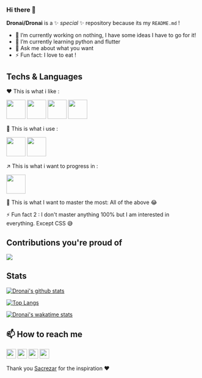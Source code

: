 ### Hi there 👋


**Dronai/Dronai** is a ✨ _special_ ✨ repository because its my `README.md` ! 


- 🔭 I’m currently working on nothing, I have some ideas I have to go for it!
- 🌱 I’m currently learning python and flutter
- 💬 Ask me about what you want
- ⚡ Fun fact: I love to eat !

## Techs & Languages

❤️ This is what i like : 

<code><a href="https://isocpp.org/" target="_blank"><img height="50" src="https://cdn.worldvectorlogo.com/logos/c.svg"></a></code>
<code><a href="https://docs.microsoft.com/en-us/dotnet/csharp/" target="_blank"><img height="50" src="https://seeklogo.com/images/C/c-sharp-c-logo-02F17714BA-seeklogo.com.png"></a></code>
<code><a href="https://www.oracle.com/java/" target="_blank"><img height="50" src="https://www.vectorlogo.zone/logos/java/java-horizontal.svg"></a></code>
<code><a href="https://www.python.org/" target="_blank"><img height="50" src="https://www.vectorlogo.zone/logos/python/python-horizontal.svg"></a></code>

🔨 This is what i use : 

<code><a href="https://code.visualstudio.com/" target="_blank"><img height="50" src="https://www.vectorlogo.zone/logos/visualstudio_code/visualstudio_code-ar21.svg"></a></code>
<code><a href="https://git-scm.com/" target="_blank"><img height="50" src="https://www.vectorlogo.zone/logos/git-scm/git-scm-ar21.svg"></a></code>

↗️ This is what i want to progress in : 

<code><a href="https://www.docker.com/" target="_blank"><img height="50" src="https://www.vectorlogo.zone/logos/docker/docker-official.svg"></a></code>

💯 This is what I want to master the most:
All of the above 😂

⚡ Fun fact 2 : I don't master anything 100% but I am interested in everything. Except CSS 😅

## Contributions you're proud of

<a href="https://github.com/AlphaCodeCorp/EPScript%22%3E">
  <img align="center" src="https://github-readme-stats.vercel.app/api/pin/?username=AlphaCodeCorp&repo=EPScript" />
</a>

## Stats

[![Dronai's github stats](https://github-readme-stats.vercel.app/api?username=Dronai)](https://github.com/Dronai)

[![Top Langs](https://github-readme-stats.vercel.app/api/top-langs/?username=Dronai)](https://github.com/Dronai)

[![Dronai's wakatime stats](https://github-readme-stats.vercel.app/api/wakatime?username=dronai)](https://github.com/dronai/github-readme-stats)

## 📫 How to reach me
<a href="https://www.linkedin.com/in/pierre-boutin-b61b1b160/" target="_blank"><img height="25" src="https://www.vectorlogo.zone/logos/linkedin/linkedin-icon.svg"></a>
<a href="https://github.com/Dronai" target="_blank"><img height="25" src="https://www.vectorlogo.zone/logos/github/github-icon.svg"></a>
<a href="mailto:pierre.boutin@viacesi.fr" target="_blank"><img height="25" src="https://www.vectorlogo.zone/logos/gmail/gmail-icon.svg"></a>
<a href="https://discordapp.com/users/176264765214162944" target="_blank"><img height="25" src="https://www.vectorlogo.zone/logos/discordapp/discordapp-icon.svg"></a>

Thank you [Sacrezar](https://github.com/Sacrezar) for the inspiration ❤️
